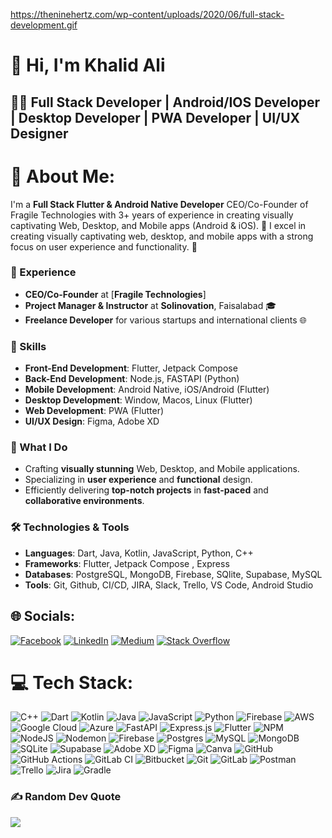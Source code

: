 https://theninehertz.com/wp-content/uploads/2020/06/full-stack-development.gif

# 👋 Hi, I'm Khalid Ali

## 🧑‍💻 Full Stack Developer | Android/IOS Developer | Desktop Developer | PWA Developer | UI/UX Designer

# 💫 About Me:

I'm a **Full Stack Flutter & Android Native Developer** CEO/Co-Founder of Fragile Technologies with 3+ years of experience in creating visually captivating Web, Desktop, and Mobile apps (Android & iOS).
🚀 I excel in creating visually captivating web, desktop, and mobile apps with a strong focus on user experience and functionality. 🌟

### 🌟 Experience
- **CEO/Co-Founder** at [**Fragile Technologies**]
- **Project Manager & Instructor** at **Solinovation**, Faisalabad 🎓
- **Freelance Developer** for various startups and international clients 🌐

### 💼 Skills
- **Front-End Development**: Flutter, Jetpack Compose
- **Back-End Development**: Node.js, FASTAPI (Python)
- **Mobile Development**: Android Native, iOS/Android (Flutter)
- **Desktop Development**: Window, Macos, Linux (Flutter)
- **Web Development**: PWA (Flutter)
- **UI/UX Design**: Figma, Adobe XD

### 🚀 What I Do
- Crafting **visually stunning** Web, Desktop, and Mobile applications.
- Specializing in **user experience** and **functional** design.
- Efficiently delivering **top-notch projects** in **fast-paced** and **collaborative environments**.

### 🛠️ Technologies & Tools
- **Languages**: Dart, Java, Kotlin, JavaScript, Python, C++
- **Frameworks**: Flutter, Jetpack Compose , Express
- **Databases**: PostgreSQL, MongoDB, Firebase, SQlite, Supabase, MySQL
- **Tools**: Git, Github, CI/CD, JIRA, Slack, Trello, VS Code, Android Studio


## 🌐 Socials:
[![Facebook](https://img.shields.io/badge/Facebook-%231877F2.svg?logo=Facebook&logoColor=white)](https://facebook.com/https://www.facebook.com/profile.php?id=100044813791660&mibextid=ZbWKwL) [![LinkedIn](https://img.shields.io/badge/LinkedIn-%230077B5.svg?logo=linkedin&logoColor=white)](https://linkedin.com/in/https://www.linkedin.com/in/khalid-ali-a59656241) [![Medium](https://img.shields.io/badge/Medium-12100E?logo=medium&logoColor=white)](https://medium.com/@https://medium.com/@khalidali.dev) [![Stack Overflow](https://img.shields.io/badge/-Stackoverflow-FE7A16?logo=stack-overflow&logoColor=white)](https://stackoverflow.com/users/https://stackoverflow.com/users/20490560/khalid-ali) 

# 💻 Tech Stack:
![C++](https://img.shields.io/badge/c++-%2300599C.svg?style=plastic&logo=c%2B%2B&logoColor=white) ![Dart](https://img.shields.io/badge/dart-%230175C2.svg?style=plastic&logo=dart&logoColor=white) ![Kotlin](https://img.shields.io/badge/kotlin-%237F52FF.svg?style=plastic&logo=kotlin&logoColor=white) ![Java](https://img.shields.io/badge/java-%23ED8B00.svg?style=plastic&logo=openjdk&logoColor=white) ![JavaScript](https://img.shields.io/badge/javascript-%23323330.svg?style=plastic&logo=javascript&logoColor=%23F7DF1E) ![Python](https://img.shields.io/badge/python-3670A0?style=plastic&logo=python&logoColor=ffdd54) ![Firebase](https://img.shields.io/badge/firebase-%23039BE5.svg?style=plastic&logo=firebase) ![AWS](https://img.shields.io/badge/AWS-%23FF9900.svg?style=plastic&logo=amazon-aws&logoColor=white) ![Google Cloud](https://img.shields.io/badge/GoogleCloud-%234285F4.svg?style=plastic&logo=google-cloud&logoColor=white) ![Azure](https://img.shields.io/badge/azure-%230072C6.svg?style=plastic&logo=microsoftazure&logoColor=white) ![FastAPI](https://img.shields.io/badge/FastAPI-005571?style=plastic&logo=fastapi) ![Express.js](https://img.shields.io/badge/express.js-%23404d59.svg?style=plastic&logo=express&logoColor=%2361DAFB) ![Flutter](https://img.shields.io/badge/Flutter-%2302569B.svg?style=plastic&logo=Flutter&logoColor=white) ![NPM](https://img.shields.io/badge/NPM-%23CB3837.svg?style=plastic&logo=npm&logoColor=white) ![NodeJS](https://img.shields.io/badge/node.js-6DA55F?style=plastic&logo=node.js&logoColor=white) ![Nodemon](https://img.shields.io/badge/NODEMON-%23323330.svg?style=plastic&logo=nodemon&logoColor=%BBDEAD) ![Firebase](https://img.shields.io/badge/firebase-a08021?style=plastic&logo=firebase&logoColor=ffcd34) ![Postgres](https://img.shields.io/badge/postgres-%23316192.svg?style=plastic&logo=postgresql&logoColMr=white) ![MySQL](https://img.shields.io/badge/mysql-4479A1.svg?style=plastic&logo=mysql&logoColor=white) ![MongoDB](https://img.shields.io/badge/MongoDB-%234ea94b.svg?style=plastic&logo=mongodb&logoColor=white) ![SQLite](https://img.shields.io/badge/sqlite-%2307405e.svg?style=plastic&logo=sqlite&logoColor=white) ![Supabase](https://img.shields.io/badge/Supabase-3ECF8E?style=plastic&logo=supabase&logoColor=white) ![Adobe XD](https://img.shields.io/badge/Adobe%20XD-470137?style=plastic&logo=Adobe%20XD&logoColor=#FF61F6) ![Figma](https://img.shields.io/badge/figma-%23F24E1E.svg?style=plastic&logo=figma&logoColor=white) ![Canva](https://img.shields.io/badge/Canva-%2300C4CC.svg?style=plastic&logo=Canva&logoColor=white) ![GitHub](https://img.shields.io/badge/github-%23121011.svg?style=plastic&logo=github&logoColor=white) ![GitHub Actions](https://img.shields.io/badge/github%20actions-%232671E5.svg?style=plastic&logo=githubactions&logoColor=white) ![GitLab CI](https://img.shields.io/badge/gitlab%20CI-%23181717.svg?style=plastic&logo=gitlab&logoColor=white) ![Bitbucket](https://img.shields.io/badge/bitbucket-%230047B3.svg?style=plastic&logo=bitbucket&logoColor=white) ![Git](https://img.shields.io/badge/git-%23F05033.svg?style=plastic&logo=git&logoColor=white) ![GitLab](https://img.shields.io/badge/gitlab-%23181717.svg?style=plastic&logo=gitlab&logoColor=white) ![Postman](https://img.shields.io/badge/Postman-FF6C37?style=plastic&logo=postman&logoColor=white) ![Trello](https://img.shields.io/badge/Trello-%23026AA7.svg?style=plastic&logo=Trello&logoColor=white) ![Jira](https://img.shields.io/badge/jira-%230A0FFF.svg?style=plastic&logo=jira&logoColor=white) ![Gradle](https://img.shields.io/badge/Gradle-02303A.svg?style=plastic&logo=Gradle&logoColor=white)

### ✍️ Random Dev Quote
![](https://quotes-github-readme.vercel.app/api?type=horizontal&theme=radical)
